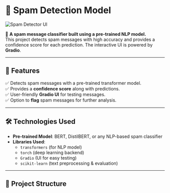 # 📧 Spam Detection Model  

![Spam Detector UI](image.png)  

🚀 **A spam message classifier built using a pre-trained NLP model.**  
This project detects spam messages with high accuracy and provides a confidence score for each prediction. The interactive UI is powered by **Gradio**.  

---

## 📌 Features  
✅ Detects spam messages with a pre-trained transformer model.  
✅ Provides a **confidence score** along with predictions.  
✅ User-friendly **Gradio UI** for testing messages.  
✅ Option to **flag** spam messages for further analysis.  

---

## 🛠️ Technologies Used  
- **Pre-trained Model**: BERT, DistilBERT, or any NLP-based spam classifier  
- **Libraries Used**:  
  - `transformers` (for NLP model)  
  - `torch` (deep learning backend)  
  - `Gradio` (UI for easy testing)  
  - `scikit-learn` (text preprocessing & evaluation)  

---

## 📂 Project Structure  
